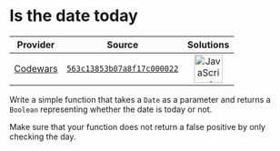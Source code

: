 [_metadata_:generated]: - "true"

# Is the date today

<!-- INFO TABLE BEGIN -->

| Provider                                        | Source                                                                               | Solutions                                                                                                                                                    |
| :---------------------------------------------: | :----------------------------------------------------------------------------------: | :----------------------------------------------------------------------------------------------------------------------------------------------------------: |
| [Codewars](../../../docs/providers/Codewars.md) | [`563c13853b07a8f17c000022`](https://www.codewars.com/kata/563c13853b07a8f17c000022) | [<img src="https://res.cloudinary.com/rascaltwo/image/upload/v1631924076/javascript_ehszr7.svg" alt="JavaScript" title="JavaScript" width="50" />](solve.js) |

<!-- INFO TABLE END -->

Write a simple function that takes a `Date` as a parameter and returns a `Boolean` representing whether the date is today or not.

Make sure that your function does not return a false positive by only checking the day.
